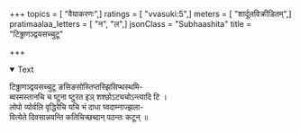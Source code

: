 +++
topics = [ "वैयाकरणः",]
ratings = [ "vvasuki:5",]
meters = [ "शार्दूलविक्रीडितम्",]
pratimaalaa_letters = [ "न", "ल",]
jsonClass = "Subhaashita"
title = "टिढ्ढाणञ्द्वयसच्चुटू"

+++

<details open><summary>Text</summary>

टिढ्ढाणञ्द्वयसच्चुटू ङसिङसोस्तिप्तस्झिसिप्थस्थमि-  
ब्वस्मस्तानचि च ष्टुना ष्टुरत इञ् शश्छोऽट्यचोऽन्त्यादि टि ।  
लोपो व्योर्वलि वृद्धिरेचि यचि भं दाधा घ्वदाम्नाज्झला-  
वित्येते दिवसान्नयन्ति कतिचिच्छब्दान् पठन्तः कटून् ॥
</details>

